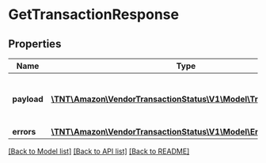 # GetTransactionResponse

## Properties
Name | Type | Description | Notes
------------ | ------------- | ------------- | -------------
**payload** | [**\TNT\Amazon\VendorTransactionStatus\V1\Model\TransactionStatus**](TransactionStatus.md) | The response payload for the getTransaction operation. | [optional] 
**errors** | [**\TNT\Amazon\VendorTransactionStatus\V1\Model\ErrorList**](ErrorList.md) |  | [optional] 

[[Back to Model list]](../README.md#documentation-for-models) [[Back to API list]](../README.md#documentation-for-api-endpoints) [[Back to README]](../README.md)


